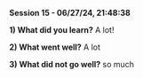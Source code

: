 **Session 15 - 06/27/24, 21:48:38**

**1) What did you learn?**
A lot!

**2) What went well?**
A lot

**3) What did not go well?**
so much

